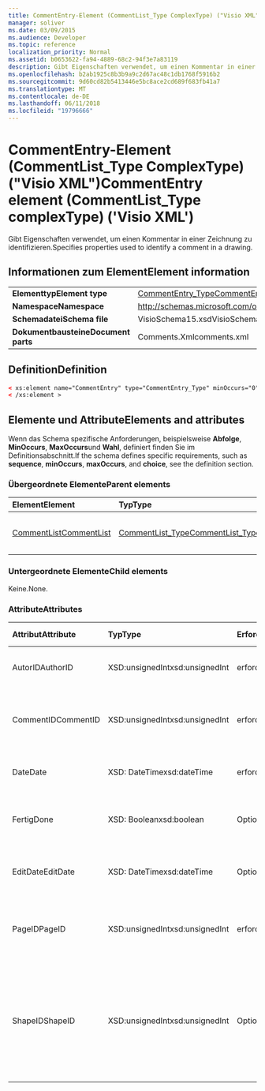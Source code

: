 ```yaml
---
title: CommentEntry-Element (CommentList_Type ComplexType) ("Visio XML")
manager: soliver
ms.date: 03/09/2015
ms.audience: Developer
ms.topic: reference
localization_priority: Normal
ms.assetid: b0653622-fa94-4889-68c2-94f3e7a83119
description: Gibt Eigenschaften verwendet, um einen Kommentar in einer Zeichnung zu identifizieren.
ms.openlocfilehash: b2ab1925c8b3b9a9c2d67ac48c1db1768f5916b2
ms.sourcegitcommit: 9d60cd82b5413446e5bc8ace2cd689f683fb41a7
ms.translationtype: MT
ms.contentlocale: de-DE
ms.lasthandoff: 06/11/2018
ms.locfileid: "19796666"
---
```

# <a name="commententry-element-commentlisttype-complextype-visio-xml"></a><span data-ttu-id="7cdad-103">CommentEntry-Element (CommentList_Type ComplexType) ("Visio XML")</span><span class="sxs-lookup"><span data-stu-id="7cdad-103">CommentEntry element (CommentList_Type complexType) ('Visio XML')</span></span>

<span data-ttu-id="7cdad-104">Gibt Eigenschaften verwendet, um einen Kommentar in einer Zeichnung zu identifizieren.</span><span class="sxs-lookup"><span data-stu-id="7cdad-104">Specifies properties used to identify a comment in a drawing.</span></span>
  
## <a name="element-information"></a><span data-ttu-id="7cdad-105">Informationen zum Element</span><span class="sxs-lookup"><span data-stu-id="7cdad-105">Element information</span></span>

|||
|:-----|:-----|
|<span data-ttu-id="7cdad-106">**Elementtyp**</span><span class="sxs-lookup"><span data-stu-id="7cdad-106">**Element type**</span></span> <br/> |[<span data-ttu-id="7cdad-107">CommentEntry_Type</span><span class="sxs-lookup"><span data-stu-id="7cdad-107">CommentEntry_Type</span></span>](commententry_type-complextypevisio-xml.md) <br/> |
|<span data-ttu-id="7cdad-108">**Namespace**</span><span class="sxs-lookup"><span data-stu-id="7cdad-108">**Namespace**</span></span> <br/> |http://schemas.microsoft.com/office/visio/2012/main  <br/> |
|<span data-ttu-id="7cdad-109">**Schemadatei**</span><span class="sxs-lookup"><span data-stu-id="7cdad-109">**Schema file**</span></span> <br/> |<span data-ttu-id="7cdad-110">VisioSchema15.xsd</span><span class="sxs-lookup"><span data-stu-id="7cdad-110">VisioSchema15.xsd</span></span>  <br/> |
|<span data-ttu-id="7cdad-111">**Dokumentbausteine**</span><span class="sxs-lookup"><span data-stu-id="7cdad-111">**Document parts**</span></span> <br/> |<span data-ttu-id="7cdad-112">Comments.Xml</span><span class="sxs-lookup"><span data-stu-id="7cdad-112">comments.xml</span></span>  <br/> |
   
## <a name="definition"></a><span data-ttu-id="7cdad-113">Definition</span><span class="sxs-lookup"><span data-stu-id="7cdad-113">Definition</span></span>

```XML
< xs:element name="CommentEntry" type="CommentEntry_Type" minOccurs="0" maxOccurs="unbounded" >
< /xs:element >
```

## <a name="elements-and-attributes"></a><span data-ttu-id="7cdad-114">Elemente und Attribute</span><span class="sxs-lookup"><span data-stu-id="7cdad-114">Elements and attributes</span></span>

<span data-ttu-id="7cdad-115">Wenn das Schema spezifische Anforderungen, beispielsweise **Abfolge**, **MinOccurs**, **MaxOccurs**und **Wahl**, definiert finden Sie im Definitionsabschnitt.</span><span class="sxs-lookup"><span data-stu-id="7cdad-115">If the schema defines specific requirements, such as **sequence**, **minOccurs**, **maxOccurs**, and **choice**, see the definition section.</span></span> 
  
### <a name="parent-elements"></a><span data-ttu-id="7cdad-116">Übergeordnete Elemente</span><span class="sxs-lookup"><span data-stu-id="7cdad-116">Parent elements</span></span>

|<span data-ttu-id="7cdad-117">**Element**</span><span class="sxs-lookup"><span data-stu-id="7cdad-117">**Element**</span></span>|<span data-ttu-id="7cdad-118">**Typ**</span><span class="sxs-lookup"><span data-stu-id="7cdad-118">**Type**</span></span>|<span data-ttu-id="7cdad-119">**Beschreibung**</span><span class="sxs-lookup"><span data-stu-id="7cdad-119">**Description**</span></span>|
|:-----|:-----|:-----|
|[<span data-ttu-id="7cdad-120">CommentList</span><span class="sxs-lookup"><span data-stu-id="7cdad-120">CommentList</span></span>](commentlist-element-comments_type-complextypevisio-xml.md) <br/> |[<span data-ttu-id="7cdad-121">CommentList_Type</span><span class="sxs-lookup"><span data-stu-id="7cdad-121">CommentList_Type</span></span>](commentlist_type-complextypevisio-xml.md) <br/> |<span data-ttu-id="7cdad-122">Gibt die Kommentare in einer Zeichnung.</span><span class="sxs-lookup"><span data-stu-id="7cdad-122">Specifies the comments in a drawing.</span></span>  <br/> |
   
### <a name="child-elements"></a><span data-ttu-id="7cdad-123">Untergeordnete Elemente</span><span class="sxs-lookup"><span data-stu-id="7cdad-123">Child elements</span></span>

<span data-ttu-id="7cdad-124">Keine.</span><span class="sxs-lookup"><span data-stu-id="7cdad-124">None.</span></span>
  
### <a name="attributes"></a><span data-ttu-id="7cdad-125">Attribute</span><span class="sxs-lookup"><span data-stu-id="7cdad-125">Attributes</span></span>

|<span data-ttu-id="7cdad-126">**Attribut**</span><span class="sxs-lookup"><span data-stu-id="7cdad-126">**Attribute**</span></span>|<span data-ttu-id="7cdad-127">**Typ**</span><span class="sxs-lookup"><span data-stu-id="7cdad-127">**Type**</span></span>|<span data-ttu-id="7cdad-128">**Erforderlich**</span><span class="sxs-lookup"><span data-stu-id="7cdad-128">**Required**</span></span>|<span data-ttu-id="7cdad-129">**Beschreibung**</span><span class="sxs-lookup"><span data-stu-id="7cdad-129">**Description**</span></span>|<span data-ttu-id="7cdad-130">**Mögliche Werte**</span><span class="sxs-lookup"><span data-stu-id="7cdad-130">**Possible values**</span></span>|
|:-----|:-----|:-----|:-----|:-----|
|<span data-ttu-id="7cdad-131">AutorID</span><span class="sxs-lookup"><span data-stu-id="7cdad-131">AuthorID</span></span>  <br/> |<span data-ttu-id="7cdad-132">XSD:unsignedInt</span><span class="sxs-lookup"><span data-stu-id="7cdad-132">xsd:unsignedInt</span></span>  <br/> |<span data-ttu-id="7cdad-133">erforderlich</span><span class="sxs-lookup"><span data-stu-id="7cdad-133">required</span></span>  <br/> |<span data-ttu-id="7cdad-134">Ein 1-basierte Wert, der Autor identifiziert.</span><span class="sxs-lookup"><span data-stu-id="7cdad-134">A one-based value that identifies the author.</span></span>  <br/> |<span data-ttu-id="7cdad-135">Werte des Typs Xsd:unsignedInt.</span><span class="sxs-lookup"><span data-stu-id="7cdad-135">Values of the xsd:unsignedInt type.</span></span>  <br/> |
|<span data-ttu-id="7cdad-136">CommentID</span><span class="sxs-lookup"><span data-stu-id="7cdad-136">CommentID</span></span>  <br/> |<span data-ttu-id="7cdad-137">XSD:unsignedInt</span><span class="sxs-lookup"><span data-stu-id="7cdad-137">xsd:unsignedInt</span></span>  <br/> |<span data-ttu-id="7cdad-138">erforderlich</span><span class="sxs-lookup"><span data-stu-id="7cdad-138">required</span></span>  <br/> |<span data-ttu-id="7cdad-139">Ein eindeutiger Wert, der den Kommentar in ein Zeichenblatt identifiziert.</span><span class="sxs-lookup"><span data-stu-id="7cdad-139">A unique value that identifies the comment in a drawing page.</span></span>  <br/> |<span data-ttu-id="7cdad-140">Werte des Typs Xsd:unsignedInt.</span><span class="sxs-lookup"><span data-stu-id="7cdad-140">Values of the xsd:unsignedInt type.</span></span>  <br/> |
|<span data-ttu-id="7cdad-141">Date</span><span class="sxs-lookup"><span data-stu-id="7cdad-141">Date</span></span>  <br/> |<span data-ttu-id="7cdad-142">XSD: DateTime</span><span class="sxs-lookup"><span data-stu-id="7cdad-142">xsd:dateTime</span></span>  <br/> |<span data-ttu-id="7cdad-143">erforderlich</span><span class="sxs-lookup"><span data-stu-id="7cdad-143">required</span></span>  <br/> |<span data-ttu-id="7cdad-144">Gibt an, wann ein Kommentar erstellt wurde.</span><span class="sxs-lookup"><span data-stu-id="7cdad-144">Specifies when a comment was created.</span></span>  <br/> |<span data-ttu-id="7cdad-145">Werte des Typs xsd: DateTime.</span><span class="sxs-lookup"><span data-stu-id="7cdad-145">Values of the xsd:dateTime type.</span></span>  <br/> |
|<span data-ttu-id="7cdad-146">Fertig</span><span class="sxs-lookup"><span data-stu-id="7cdad-146">Done</span></span>  <br/> |<span data-ttu-id="7cdad-147">XSD: Boolean</span><span class="sxs-lookup"><span data-stu-id="7cdad-147">xsd:boolean</span></span>  <br/> |<span data-ttu-id="7cdad-148">Optional</span><span class="sxs-lookup"><span data-stu-id="7cdad-148">optional</span></span>  <br/> |<span data-ttu-id="7cdad-149">Gibt den aktuellen Status des Kommentars.</span><span class="sxs-lookup"><span data-stu-id="7cdad-149">Specifies the current state of the comment.</span></span>  <br/> |<span data-ttu-id="7cdad-150">Werte des Typs xsd: Boolean.</span><span class="sxs-lookup"><span data-stu-id="7cdad-150">Values of the xsd:boolean type.</span></span>  <br/> |
|<span data-ttu-id="7cdad-151">EditDate</span><span class="sxs-lookup"><span data-stu-id="7cdad-151">EditDate</span></span>  <br/> |<span data-ttu-id="7cdad-152">XSD: DateTime</span><span class="sxs-lookup"><span data-stu-id="7cdad-152">xsd:dateTime</span></span>  <br/> |<span data-ttu-id="7cdad-153">Optional</span><span class="sxs-lookup"><span data-stu-id="7cdad-153">optional</span></span>  <br/> |<span data-ttu-id="7cdad-154">Gibt an, wann ein Kommentar zuletzt geändert wurde.</span><span class="sxs-lookup"><span data-stu-id="7cdad-154">Specifies when a comment was last changed.</span></span>  <br/> |<span data-ttu-id="7cdad-155">Werte des Typs xsd: DateTime.</span><span class="sxs-lookup"><span data-stu-id="7cdad-155">Values of the xsd:dateTime type.</span></span>  <br/> |
|<span data-ttu-id="7cdad-156">PageID</span><span class="sxs-lookup"><span data-stu-id="7cdad-156">PageID</span></span>  <br/> |<span data-ttu-id="7cdad-157">XSD:unsignedInt</span><span class="sxs-lookup"><span data-stu-id="7cdad-157">xsd:unsignedInt</span></span>  <br/> |<span data-ttu-id="7cdad-158">erforderlich</span><span class="sxs-lookup"><span data-stu-id="7cdad-158">required</span></span>  <br/> |<span data-ttu-id="7cdad-159">Ein Wert, der das Zeichenblatt identifiziert ist der Kommentar auf.</span><span class="sxs-lookup"><span data-stu-id="7cdad-159">A value that identifies the drawing page the comment is on.</span></span>  <br/> |<span data-ttu-id="7cdad-160">Werte des Typs Xsd:unsignedInt.</span><span class="sxs-lookup"><span data-stu-id="7cdad-160">Values of the xsd:unsignedInt type.</span></span>  <br/> |
|<span data-ttu-id="7cdad-161">ShapeID</span><span class="sxs-lookup"><span data-stu-id="7cdad-161">ShapeID</span></span>  <br/> |<span data-ttu-id="7cdad-162">XSD:unsignedInt</span><span class="sxs-lookup"><span data-stu-id="7cdad-162">xsd:unsignedInt</span></span>  <br/> |<span data-ttu-id="7cdad-163">Optional</span><span class="sxs-lookup"><span data-stu-id="7cdad-163">optional</span></span>  <br/> |<span data-ttu-id="7cdad-164">Ein Wert, der das Shape identifiziert wird der Kommentar auf.</span><span class="sxs-lookup"><span data-stu-id="7cdad-164">A value that identifies the shape the comment is on.</span></span> <span data-ttu-id="7cdad-165">Wenn keine ShapeID angegeben ist, bezieht sich auf dem Zeichenblatt der Kommentar.</span><span class="sxs-lookup"><span data-stu-id="7cdad-165">If no ShapeID is specified, the comment refers to the drawing page.</span></span>  <br/> |<span data-ttu-id="7cdad-166">Werte des Typs Xsd:unsignedInt.</span><span class="sxs-lookup"><span data-stu-id="7cdad-166">Values of the xsd:unsignedInt type.</span></span>  <br/> |
   

